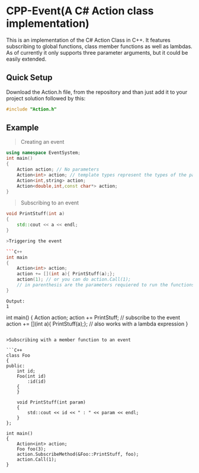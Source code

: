 # CPP-Event(A C# Action class implementation)
This is an implementation of the C# Action Class in C++. It features subscribing to global functions, class member functions as well as lambdas.
As of currently it only supports three parameter arguments, but it could be easily extended. 

## Quick Setup
Download the Action.h file, from the repository and than just add it to your project solution followed by this:
```C++
#include "Action.h"
```

## Example

> Creating an event 
```C++
using namespace EventSystem;
int main()
{
    Action action; // No parameters 
    Action<int> action; // template types represent the types of the parameters
    Action<int,string> action;
    Action<double,int,const char*> action;
}

```

> Subscribing to an event

```C++
void PrintStuff(int a)
{
    std::cout << a << endl;
}

>Triggering the event

```C++
int main 
{
    Action<int> action;
    action += [](int a){ PrintStuff(a);}; 
    action(1); // or you can do action.Call(1);
    // in parenthesis are the parameters requiered to run the functions subscribed to the event
}
```

```
Output:
1
```

int main()
{
    Action<int> action;
    action += PrintStuff; // subscribe to the event
    action += [](int a){ PrintStuff(a);}; // also works with a lambda expression
}
```

>Subscribing with a member function to an event

```C++
class Foo
{
public:
	int id;
	Foo(int id)
		:id(id)
	{
	}

	void PrintStuff(int param)
	{
		std::cout << id << " : " << param << endl;
	}
};

int main()
{
	Action<int> action;
	Foo foo(3);
	action.SubscribeMethod(&Foo::PrintStuff, foo);
	action.Call(1);
}
```
